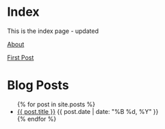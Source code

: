 # Index
This is the index page - updated

[About](about.html)

[First Post](/posts/first_post.html)

<h1>Blog Posts</h1>
<ul>
  {% for post in site.posts %}
    <li>
      <a href="{{ post.url }}">{{ post.title }}</a>
      <span>{{ post.date | date: "%B %d, %Y" }}</span>
    </li>
  {% endfor %}
</ul>
